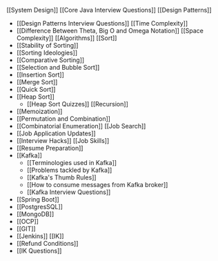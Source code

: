 [[System Design]]
[[Core Java Interview Questions]]
[[Design Patterns]]
- [[Design Patterns Interview Questions]]
[[Time Complexity]]
- [[Difference Between Theta, Big O and Omega Notation]]
[[Space Complexity]]
[[Algorithms]]
[[Sort]]
- [[Stability of Sorting]]
- [[Sorting Ideologies]]
- [[Comparative Sorting]]
- [[Selection and Bubble Sort]]
- [[Insertion Sort]]
- [[Merge Sort]]
- [[Quick Sort]]
- [[Heap Sort]]
	- [[Heap Sort Quizzes]]
[[Recursion]]
- [[Memoization]]
- [[Permutation and Combination]]
- [[Combinatorial Enumeration]]
[[Job Search]]
- [[Job Application Updates]]
- [[Interview Hacks]]
[[Job Skills]]
- [[Resume Preparation]]
- [[Kafka]]
	- [[Terminologies used in Kafka]]
	- [[Problems tackled by Kafka]]
	- [[Kafka's Thumb Rules]]
	- [[How to consume messages from Kafka broker]]
	- [[Kafka Interview Questions]]
- [[Spring Boot]]
- [[PostgresSQL]]
- [[MongoDB]]
- [[OCP]]
- [[GIT]]
- [[Jenkins]]
[[IK]]
- [[Refund Conditions]]
- [[IK Questions]]

